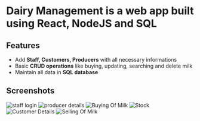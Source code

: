 # Dairy Management is a web app built using React, NodeJS and SQL

## Features

- Add **Staff, Customers, Producers** with all necessary informations
- Basic **CRUD operations** like buying, updating, searching and delete milk
- Maintain all data in **SQL database**

## Screenshots 

![staff login](https://user-images.githubusercontent.com/53649008/164265282-164943e7-1a44-401e-b6fe-dc24477dcfbe.jpg)
![producer details](https://user-images.githubusercontent.com/53649008/164265614-8e760819-67f6-48fd-b5ce-fd11001c633b.jpg)
![Buying Of Milk](https://user-images.githubusercontent.com/53649008/164265678-40ea1345-25a2-444e-947b-8ae538e02fbf.jpg)
![Stock](https://user-images.githubusercontent.com/53649008/164265635-08559ba1-9117-4e39-99e0-97e5569d2c05.jpg)
![Customer Details](https://user-images.githubusercontent.com/53649008/164265659-5733d4ac-0f2a-4c6c-bfef-d58bc7ae4b5d.jpg)
![Selling Of Milk](https://user-images.githubusercontent.com/53649008/164265651-f5d798d2-783b-46c4-a474-edf457862ff0.jpg)

